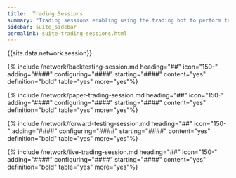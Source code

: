 ```yaml
---
title:  Trading Sessions
summary: "Trading sessions enabling using the trading bot to perform tests, simulations, and live trading."
sidebar: suite_sidebar
permalink: suite-trading-sessions.html
---
```


{{site.data.network.session}}

{% include /network/backtesting-session.md heading="##" icon="150-" adding="####" configuring="####" starting="####" content="yes" definition="bold" table="yes" more="yes"%}

{% include /network/paper-trading-session.md heading="##" icon="150-" adding="####" configuring="####" starting="####" content="yes" definition="bold" table="yes" more="yes"%}

{% include /network/forward-testing-session.md heading="##" icon="150-" adding="####" configuring="####" starting="####" content="yes" definition="bold" table="yes" more="yes"%}

{% include /network/live-trading-session.md heading="##" icon="150-" adding="####" configuring="####" starting="####" content="yes" definition="bold" table="yes" more="yes"%}